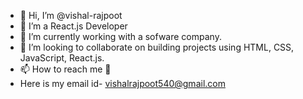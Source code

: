 - 👋 Hi, I’m @vishal-rajpoot
- 👀 I’m a React.js Developer
- 🌱 I’m currently working with a sofware company.
- 💞️ I’m looking to collaborate on building projects using HTML, CSS, JavaScript, React.js.
- 📫 How to reach me 📧
- Here is my email id- vishalrajpoot540@gmail.com

<!---
vishal-rajpoot/vishal-rajpoot is a ✨ special ✨ repository because its `README.md` (this file) appears on your GitHub profile.
You can click the Preview link to take a look at your changes.
--->

